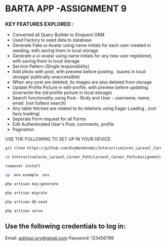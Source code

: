 
# BARTA APP -ASSIGNMENT 9

### KEY FEATURES EXPLORED :
* Converted all Query Builder to Eloquent ORM
* Used Factory to seed data to database
* Generate Fake ui-Avatar using name initials for each user created in seeding, with saving them in local storage
* Generate a ui-avatar using name initials for any new user registered, with saving them in local storage
* Service Pattern (Single responsibility)
* Add photo with post, with preview before posting . (saves in local storage/ publically unaccessible) 
* When any post are deleted, its images are also deleted from storage
* Update Profile Picture in edit-profile, with preview before updating. (overwrite the old profile picture in local storage)
* Search functionality using Post - Body and User - username, name, email. (not fulltext search)
* Any table fetched are related to its relations using Eager Loading , (not llazy loading)
* Seperate Form request for all Forms
* Edit Authenticated User's Post, comments, profile
* Pagination 



USE THE FOLLOWING TO SET UP IN YOUR DEVICE:

```bash
git clone https://github.com/OvyWanKenobi/InteractiveCares_Laravel_Career_Path.git
```

```bash
cd InteractiveCares_Laravel_Career_Path/Laravel_Career_Path/Assignments/Assignment_9_Barta_App
```

```bash
composer install
```

```bash
cp .env.example .env
```

```bash
php artisan key:generate
```

```bash
php artisan migrate
```

```bash
php artisan db:seed
```

```bash
php artisan serve
```

## Use the following credentials to log in:
Email: ashiqur.ovy@gmail.com
Password: 123456789
